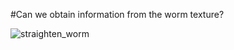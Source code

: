 #Can we obtain information from the worm texture?

![straighten_worm](https://cloud.githubusercontent.com/assets/8364368/8462908/bddb41b8-202e-11e5-8ecd-7e211b8b7419.png)
